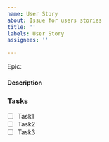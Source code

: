 ```yaml
---
name: User Story
about: Issue for users stories
title: ''
labels: User Story
assignees: ''

---
```


Epic: 

#### Description

### Tasks

- [ ] Task1
- [ ] Task2
- [ ] Task3
